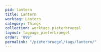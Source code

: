```yaml
---
pid: lantern
title: Lantern
worktag: Lantern
category: Things
collection: worktags_pieterbruegel
layout: tagpage_pieterbruegel
order: '099'
permalink: "/pieterbruegel/tags/lantern/"
---
```

